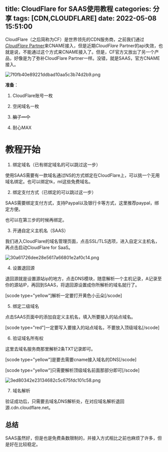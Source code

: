 title: CloudFlare for SAAS使用教程
categories: 分享
tags: [CDN,CLOUDFLARE]
date: 2022-05-08 15:51:00
---
CloudFlare（之后简称为CF）是世界领先的CDN服务商，之前我们通过[*CloudFlare* Partner](https://www.cloudflare.com/zh-cn/partners/)来CNAME接入，但是近期*CloudFlare* Partner的api失效，也就是说，不能通过这个方式来CNAME接入了。但是，CF官方又放出了另一个产品，好像是为了弥补CloudFlare Partner一样。没错，就是SAAS，官方CNAME接入。

![7f0fb40e89221ddbad10aa5c3b74d2b9.png](https://sign.omege.cc/2022/05/08/7f0fb40e89221ddbad10aa5c3b74d2b9.png)

**准备**：

1. CloudFlare账号一枚

1. 空闲域名一枚

1. ~~脑子一个~~

1. 耐心MAX



# 教程开始

1. 绑定域名（已有绑定域名的可以跳过这一步）

使用SAAS需要有一款域名通过NS的方式绑定在CloudFlare上，可以挑一个无用域名绑定。也可以绑定tk，ml这些免费域名。



2. 绑定支付方式（已绑定的可以跳过这一步）

SAAS需要绑定支付方式，支持Paypal以及银行卡等方式，这里推荐paypal，绑定方便。

也可以在第三步的时候再绑定。



3. 开通自定义主机名（SAAS）

我们进入CloudFlare的域名管理页面，点击SSL/TLS选项，进入自定义主机名，再点击启动CloudFlare for SaaS。

![30a61726dee28e5617a66801e2af0c14.png](https://sign.omege.cc/2022/05/08/30a61726dee28e5617a66801e2af0c14.png)



4. 设置退回源

退回源就是设置源站ip的地方，点击DNS模块，随意解析一个主机记录，A记录至你的源站IP，再回到SAAS，将退回源设置成你所解析的域名就行了。

[scode type="yellow"]解析一定要打开黄色小云朵[/scode]



5. 绑定二级域名

点击SAAS页面中的添加自定义主机名，填入所要接入的站点域名。

[scode type="red"]一定要写入要接入的站点域名，不要放入顶级域名[/scode]



6. 验证域名所有权

这里去域名服务商那里解析2条TXT记录即可。

[scode type="yellow"]是要去需要cname接入域名的DNS[/scode]

[scode type="yellow"]只需要解析顶级域名前面那部分即可[/scode]

![3ed80342e23134682c5c675fdc101c58.png](https://sign.omege.cc/2022/05/08/3ed80342e23134682c5c675fdc101c58.png)

7. 域名解析

验证成功后，只需要去域名DNS解析处，在对应域名解析退回源.cdn.cloudflare.net。



## 总结

SAAS虽然好，但是也是免费条数限制的，并接入方式相比之前也麻烦了许多，但是好在比较稳定。